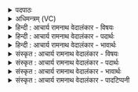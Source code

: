 <details><summary>पदपाठः</summary>

त्व꣢म्। हि। अ꣣ङ्ग꣡। दै꣣व्य। प꣡वमा꣢꣯न। ज꣡नि꣢꣯मानि। द्यु꣣म꣡त्त꣢मः। अ꣣मृतत्वा꣡य꣢। अ꣣। मृतत्वा꣡य꣢। घो꣣ष꣡य꣢न्। ९३८।
</details>

<details><summary>अधिमन्त्रम् (VC)</summary>

- पवमानः सोमः
- शक्तिर्वासिष्ठः
- काकुभः प्रगाथः (विषमा ककुप्, समा सतोबृहती)
- ऋषभः
</details>

<details><summary>हिन्दी : आचार्य रामनाथ वेदालंकार - विषयः</summary>

प्रथम ऋचा की पूर्वार्चिक में क्रमाङ्क ५८३ पर परमात्मा के विषय में व्याख्या की गयी थी। यहाँ आचार्य और शिष्य के विषय का उपदेश करते हैं।
</details>

<details><summary>हिन्दी : आचार्य रामनाथ वेदालंकार - पदार्थः</summary>

पदार्थान्वयभाषाः -  हे(अङ्ग)भद्र, (दैव्य)विद्वान् गुरु के शिष्य, (पवमान)चित्तशुद्धिप्रदाता आचार्य! (द्युमत्तमः)अतिशय ज्ञानप्रकाश से युक्त(त्वं हि)आप(अमृतत्वाय)सुख के प्रदानार्थ(जनिमानि)शिष्यों के ब्राह्मण-क्षत्रिय-वैश्य रूप द्वितीय जन्मों की(घोषयन्)घोषणा किया करो ॥१॥
</details>

<details><summary>हिन्दी : आचार्य रामनाथ वेदालंकार - भावार्थः</summary>

भावार्थभाषाः -  माता-पिता से एक जन्म मिलता है,दूसरा जन्म आचार्य से प्राप्त होता है। जब शिष्य विद्याव्रतस्नातक होते हैं उस समय आचार्य गुणकर्मानुसार यह ब्राह्मण है,यह क्षत्रिय है,यह वैश्य है इस प्रकार स्नातकों को वर्ण देते हैं। उस काल में प्रथम जन्म का कोई ब्राह्मण भी गुण कर्म की कसौटी से क्षत्रिय या वैश्य बन सकता है,क्षत्रिय भी ब्राह्मण या वैश्य बन सकता है और वैश्य या शूद्र भी ब्राह्मण या क्षत्रिय बन सकता है ॥१॥
</details>

<details><summary>संस्कृत : आचार्य रामनाथ वेदालंकार - विषयः</summary>

तत्र प्रथमा ऋक् पूर्वार्चिके ५८३ क्रमाङ्के परमात्मविषये व्याख्याता। अत्राचार्यशिष्यविषय उपदिश्यते।
</details>

<details><summary>संस्कृत : आचार्य रामनाथ वेदालंकार - पदार्थः</summary>

पदार्थान्वयभाषाः -  हे(अङ्ग)भद्र, (दैव्य)विदुषः शिष्य! [देवाद् विदुषः गुरोरागतः दैव्यः।] (पवमान)चित्तशुद्धिप्रदातः आचार्य! (द्युमत्तमः)अतिशयेन ज्ञानप्रकाशयुक्तः(त्वं हि)त्वं खलु अमृतत्वाय सुखप्रदानाय(जनिमानि)शिष्याणां द्वितीयजन्मानि ब्राह्मणक्षत्रियवैश्यरूपाणि(घोषयन्)विज्ञापयन् भव ॥१॥
</details>

<details><summary>संस्कृत : आचार्य रामनाथ वेदालंकार - भावार्थः</summary>

भावार्थभाषाः -  मातापितृसकाशाज्जायमानमेकं जन्म,द्वितीयं च जन्माचार्यसकाशात् प्राप्यते। यदा शिष्या विद्याव्रतस्नातका जायन्ते तदाऽऽचार्यो गुणकर्मानुसारं ब्राह्माणोऽयं क्षत्रियोऽयं वैश्योऽयमिति स्नातकेभ्यो वर्णं प्रयच्छति। तस्मिन् काले प्रथमजन्मना ब्राह्मणोऽपि कश्चित् गुणकर्मनिकषेण क्षत्रियत्वं वैश्यत्वं वा,क्षत्रियोऽपि कश्चिद् ब्राह्मणत्वं वैश्यत्वं वा,वैश्यः शूद्रोऽपि वा कश्चिद् ब्राह्मणत्वं क्षत्रियत्वं वा प्राप्तुमर्हति ॥१॥
</details>

<details><summary>संस्कृत : आचार्य रामनाथ वेदालंकार - पादटिप्पनी</summary>

टिप्पणी:   १.९।१०८।३,‘दिव्य’ ‘घोषयन्’ इत्यत्र क्रमेण ‘दैव्या॒’ ‘घो॒षयः॑’ इति पाठः। साम० ५८३ ‘दैव्य’ इत्यत्र ‘दैव्यं’
</details>